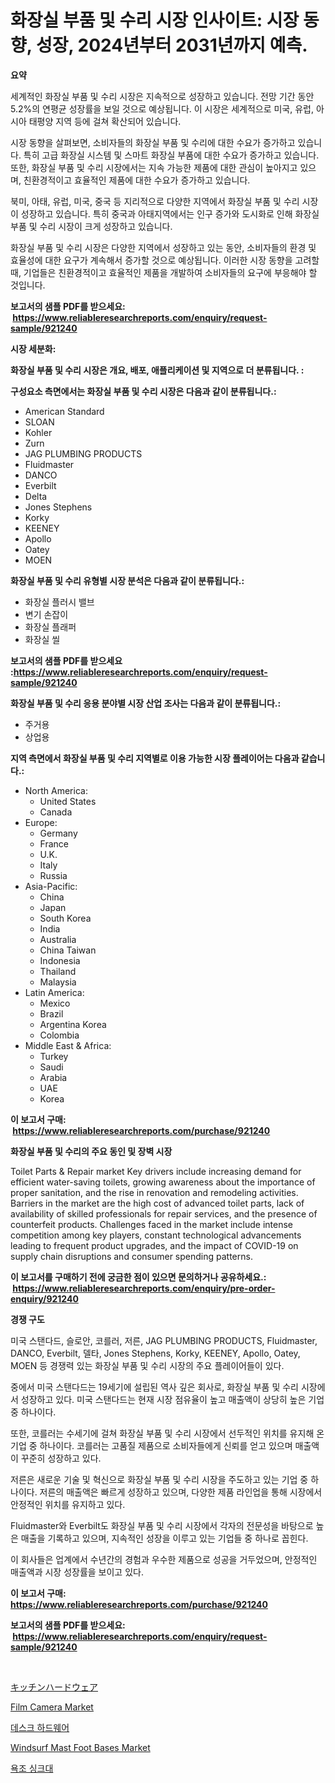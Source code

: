 <p><h1>화장실 부품 및 수리 시장 인사이트: 시장 동향, 성장, 2024년부터 2031년까지 예측.</h1></p><p><strong>요약</strong></p>
<p><p>세계적인 화장실 부품 및 수리 시장은 지속적으로 성장하고 있습니다. 전망 기간 동안 5.2%의 연평균 성장률을 보일 것으로 예상됩니다. 이 시장은 세계적으로 미국, 유럽, 아시아 태평양 지역 등에 걸쳐 확산되어 있습니다.</p><p>시장 동향을 살펴보면, 소비자들의 화장실 부품 및 수리에 대한 수요가 증가하고 있습니다. 특히 고급 화장실 시스템 및 스마트 화장실 부품에 대한 수요가 증가하고 있습니다. 또한, 화장실 부품 및 수리 시장에서는 지속 가능한 제품에 대한 관심이 높아지고 있으며, 친환경적이고 효율적인 제품에 대한 수요가 증가하고 있습니다.</p><p>북미, 아태, 유럽, 미국, 중국 등 지리적으로 다양한 지역에서 화장실 부품 및 수리 시장이 성장하고 있습니다. 특히 중국과 아태지역에서는 인구 증가와 도시화로 인해 화장실 부품 및 수리 시장이 크게 성장하고 있습니다.</p><p>화장실 부품 및 수리 시장은 다양한 지역에서 성장하고 있는 동안, 소비자들의 환경 및 효율성에 대한 요구가 계속해서 증가할 것으로 예상됩니다. 이러한 시장 동향을 고려할 때, 기업들은 친환경적이고 효율적인 제품을 개발하여 소비자들의 요구에 부응해야 할 것입니다.</p></p>
<p><strong>보고서의 샘플 PDF를 받으세요: &nbsp;<a href="https://www.reliableresearchreports.com/enquiry/request-sample/921240">https://www.reliableresearchreports.com/enquiry/request-sample/921240</a></strong></p>
<p><strong>시장 세분화:</strong></p>
<p><strong> 화장실 부품 및 수리 시장은 개요, 배포, 애플리케이션 및 지역으로 더 분류됩니다. :</strong></p>
<p><strong>구성요소 측면에서는 화장실 부품 및 수리 시장은 다음과 같이 분류됩니다.:</strong></p>
<p><ul><li>American Standard</li><li>SLOAN</li><li>Kohler</li><li>Zurn</li><li>JAG PLUMBING PRODUCTS</li><li>Fluidmaster</li><li>DANCO</li><li>Everbilt</li><li>Delta</li><li>Jones Stephens</li><li>Korky</li><li>KEENEY</li><li>Apollo</li><li>Oatey</li><li>MOEN</li></ul></p>
<p><strong> 화장실 부품 및 수리 유형별 시장 분석은 다음과 같이 분류됩니다.:</strong></p>
<p><ul><li>화장실 플러시 밸브</li><li>변기 손잡이</li><li>화장실 플래퍼</li><li>화장실 씰</li></ul></p>
<p><strong>보고서의 샘플 PDF를 받으세요 :<a href="https://www.reliableresearchreports.com/enquiry/request-sample/921240">https://www.reliableresearchreports.com/enquiry/request-sample/921240</a></strong></p>
<p><strong> 화장실 부품 및 수리 응용 분야별 시장 산업 조사는 다음과 같이 분류됩니다.:</strong></p>
<p><ul><li>주거용</li><li>상업용</li></ul></p>
<p><strong>지역 측면에서 화장실 부품 및 수리 지역별로 이용 가능한 시장 플레이어는 다음과 같습니다.:</strong></p>
<p><ul>
    <li>
        North America:
        <ul>
            <li>United States</li>
            <li>Canada</li>
        </ul>
    </li>
    <li>
        Europe:
        <ul>
            <li>Germany</li>
            <li>France</li>
            <li>U.K.</li>
            <li>Italy</li>
            <li>Russia</li>
        </ul>
    </li>
    <li>
        Asia-Pacific:
        <ul>
            <li>China</li>
            <li>Japan</li>
            <li>South Korea</li>
            <li>India</li>
            <li>Australia</li>
            <li>China Taiwan</li>
            <li>Indonesia</li>
            <li>Thailand</li>
            <li>Malaysia</li>
        </ul>
    </li>
    <li>
        Latin America:
        <ul>
            <li>Mexico</li>
            <li>Brazil</li>
            <li>Argentina Korea</li>
            <li>Colombia</li>
        </ul>
    </li>
    <li>
        Middle East & Africa:
        <ul>
            <li>Turkey</li>
            <li>Saudi</li>
            <li>Arabia</li>
            <li>UAE</li>
            <li>Korea</li>
        </ul>
    </li>
    </ul></p>
<p><strong>이 보고서 구매: &nbsp;<a href="https://www.reliableresearchreports.com/purchase/921240">https://www.reliableresearchreports.com/purchase/921240</a></strong></p>
<p><strong>화장실 부품 및 수리의 주요 동인 및 장벽 시장</strong></p>
<p><p>Toilet Parts & Repair market Key drivers include increasing demand for efficient water-saving toilets, growing awareness about the importance of proper sanitation, and the rise in renovation and remodeling activities. Barriers in the market are the high cost of advanced toilet parts, lack of availability of skilled professionals for repair services, and the presence of counterfeit products. Challenges faced in the market include intense competition among key players, constant technological advancements leading to frequent product upgrades, and the impact of COVID-19 on supply chain disruptions and consumer spending patterns.</p></p>
<p><strong>이 보고서를 구매하기 전에 궁금한 점이 있으면 문의하거나 공유하세요.: &nbsp;<a href="https://www.reliableresearchreports.com/enquiry/pre-order-enquiry/921240">https://www.reliableresearchreports.com/enquiry/pre-order-enquiry/921240</a></strong></p>
<p><strong>경쟁 구도</strong></p>
<p><p>미국 스탠다드, 슬로안, 코를러, 저른, JAG PLUMBING PRODUCTS, Fluidmaster, DANCO, Everbilt, 델타, Jones Stephens, Korky, KEENEY, Apollo, Oatey, MOEN 등 경쟁력 있는 화장실 부품 및 수리 시장의 주요 플레이어들이 있다. </p><p>중에서 미국 스탠다드는 19세기에 설립된 역사 깊은 회사로, 화장실 부품 및 수리 시장에서 성장하고 있다. 미국 스탠다드는 현재 시장 점유율이 높고 매출액이 상당히 높은 기업 중 하나이다. </p><p>또한, 코를러는 수세기에 걸쳐 화장실 부품 및 수리 시장에서 선두적인 위치를 유지해 온 기업 중 하나이다. 코를러는 고품질 제품으로 소비자들에게 신뢰를 얻고 있으며 매출액이 꾸준히 성장하고 있다. </p><p>저른은 새로운 기술 및 혁신으로 화장실 부품 및 수리 시장을 주도하고 있는 기업 중 하나이다. 저른의 매출액은 빠르게 성장하고 있으며, 다양한 제품 라인업을 통해 시장에서 안정적인 위치를 유지하고 있다. </p><p>Fluidmaster와 Everbilt도 화장실 부품 및 수리 시장에서 각자의 전문성을 바탕으로 높은 매출을 기록하고 있으며, 지속적인 성장을 이루고 있는 기업들 중 하나로 꼽힌다. </p><p>이 회사들은 업계에서 수년간의 경험과 우수한 제품으로 성공을 거두었으며, 안정적인 매출액과 시장 성장률을 보이고 있다.</p></p>
<p><strong>이 보고서 구매: &nbsp; <a href="https://www.reliableresearchreports.com/purchase/921240">https://www.reliableresearchreports.com/purchase/921240</a></strong></p>
<p><strong>보고서의 샘플 PDF를 받으세요: &nbsp;<a href="https://www.reliableresearchreports.com/enquiry/request-sample/921240">https://www.reliableresearchreports.com/enquiry/request-sample/921240</a></strong><strong></strong></p>
<p>&nbsp;</p>
<p><p><a href="https://github.com/mohamedbakry57/Market-Research-Report-List-2/blob/main/4134163182071.md">キッチンハードウェア</a></p><p><a href="https://github.com/WillieWoodard/Market-Research-Report-List-3/blob/main/film-camera-market.md">Film Camera Market</a></p><p><a href="https://github.com/laholand/Market-Research-Report-List-2/blob/main/6679966182067.md">데스크 하드웨어</a></p><p><a href="https://issuu.com/reportprime-2/docs/windsurf-mast-foot-bases-market-size-2030.pptx">Windsurf Mast Foot Bases Market</a></p><p><a href="https://github.com/sougarounis/Market-Research-Report-List-2/blob/main/2774480182068.md">욕조 싱크대</a></p></p>